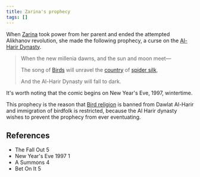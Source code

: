 ```yaml
---
title: Zarina's prophecy
tags: []
---
```

When [Zarina](/_wiki/zarina.md) took power from her parent and ended the attempted Alikhanov revolution, she made the following prophecy, a curse on the [Al-Harir Dynasty](/_wiki/al-harir.md).

> When the new millenia dawns, and the sun and moon meet—
>
> The song of [Birds](/_wiki/bird.md) will unravel the [country](/_wiki/dawlat-al-harir.md) of [spider silk](/_wiki/as-sami.md),
>
> And the Al-Harir Dynasty will fall to dark.

It's worth noting that the comic begins on New Year's Eve, 1997, wintertime.

This prophecy is the reason that [Bird religion](an-nur-and-al-hadi.md) is banned from Dawlat Al-Harir and immigration of birdfolk is restricted, because the Al Harir dynasty wishes to prevent the prophecy from ever eventuating.

## References
- The Fall Out 5
- New Year's Eve 1997 1
- A Summons 4
- Bet On It 5
